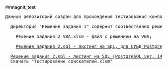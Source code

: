 ##**magnit_test**<br />
<pre>
Данный репозиторий создан для прохождения тестирования компании Магнит соискателей на должность 'Разработчик на Pythone'.<br />
  Директория "Решение задания 1" содержит соотвественно решения по заданию 1: <br />
    Решение задания 2 VBA.xlsm - файл с решением на VBA;<br />
    <a href='https://github.com/super-gagarin/magnit_test/blob/main/Решение%20задания%202.sql'>Решение задания 2.sql - листинг на SQL, для СУБД PostgreSQL ver. 14.2</a><br />
  <a  href='https://github.com/super-gagarin/magnit_test/blob/main/Решение%20задания%202.sql'>Решение задания 2.sql - листинг на SQL (PostgreSQL ver. 14.2) по заданию 2</a>
  <ahttps://github.com/super-gagarin/magnit_test/raw/main/Тестирование%20соискателей.xlsm' >Скачать "Тестирование соискателей.xlsm"</a>
</pre>
